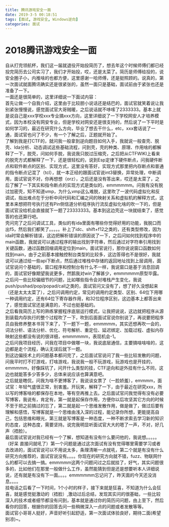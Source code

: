 ```yaml
---
title: 腾讯游戏安全一面
date: 2019-3-5 00:18:51
tags: [面试, 游戏安全, Windows逆向]
categories: 面试
---
```

# 2018腾讯游戏安全一面
自从打完领航杯，我们这一届就退役开始投简历了，想去年这个时候师傅们都已经投完简历去公司实习了，我们才开始投，哎，还是太菜了。简历是师傅给投的，说安全圈子小，内推啥的也都方便，这里感谢一哈师傅，还是挺照顾的。说真的，第一次面试就面腾讯确实还是很紧张的，虽然一面只是基础，面试前由于紧张也还是准备了一下。  
一面还是很简单的，这里详细说一下面试内容：  
首先让做一个自我介绍，这里由于比较胆小说话还是结巴的，面试官就笑着说让我别紧张慢慢说，感觉面试官大哥贼暖，之后说话就不哆嗦了2333333。基本上就是说自己是xxx学校xxx专业搞xxx方向，这里详细说了一下学校网安人才培养模式，因为本校没有网安专业，但是学校对网安还是很支持的，然后说了一下平时是如何学习的，最近在研究什么方向，毕业了想去干什么，etc，xxx套话说了一通，面试官也问了不少，有一个了解之后，正题就开始了。  
了解到我是打CTF的，就问我一般拿到逆向题目如何入手，我就说一般查壳、脱壳、Ida分析、动态调试这些基础流程，问到壳，壳的种类、原理、作用啥的都解释了一下，脱壳，问如何手脱，我说我只脱过压缩壳，之后把从CTFWIKI上看来的脱壳方式都解释了一下，还是很轻松的，说到Esp定律下硬件断点，问我硬件断点和软件断点的区别、实现方式，这里没有答好，实现方式那里把内存断点和普通的指令断点记混了（tcl），就一本正经的跟面试官说int3替换，异常处理，中断调用，面试官说不对，你再想想（orz），之后还是没有答出来，哎还是太菜了，之后了解了一下其实和指令断点的实现方式是类似的，emmmmmm。问我有没有脱过加密壳，知不知道vmp，为什么vmp这么难脱，这里吹了一波代码虚拟化和反调试，指出难点在于分析中间代码和汇编之间的映射关系和虚拟机的解释方式，这里本来想把符号执行还有Pin侧信道分析程序执行流反虚拟化啥的吹一下的，但是面试官没给机会直接就下一题了23333333。基本到这边壳这一块就结束了，感觉答的也还算行吧。  
壳问完了之后问调试工具，类似的有ida里面有哪些你觉得好用的功能，我脱口而出f5，然后我们都笑了。。。。。补上了idc、shift+f12之类的，还有类型修改，因为ida时常会解析错误，这边把解析错误的原因说了一下，之后问如何找到程序中的main函数，我就说可以通过程序的输出找到字符串，然后通过对字符串引用找到关键函数，通过函数回缩调用定位到main，面试官说行，那你说说窗口函数如何找到main，由于之前基本接触控制台类型的比较多，这边答得也不是很好，我就说可以通过给一些api下断点，然后通过堆栈中存储的返回地址找到上层调用，面试官说问个基础的，窗口程序和控制台有什么不一样，我说窗口是基于消息回调的，面试官好像期望我说更多，然鹅我对win了解甚少，emmmmmm原型毕露。  
之后问一些比较偏细节的问题，比如哪些指令会对堆栈产生变化，我说push/pushad/pop/popad/call之类的，面试官问又没有了，想了好久没想起来（还是太太太菜了），之后问调用约定，常见的调用约定类型、区别、64位下用哪一种调用约定，还有64位下寄存器作用，和32位程序区别，这边基本上都答出来了，感觉面试官还是满意的，不过也挺基础的。  
之后看我简历上写的熟练掌握程序底层运行模式，让我把说说，这边就把程序从源到装载内存执行的整个过程吹了一下，吹到后面面试官说你别说了，再说要把程序员自我修养整本书背下来了，下一题下一题，emmmmm，其实还想再吹一会的，词法分析、语法分析、优化、符号解析、重定位、延迟绑定、加载过程、虚拟内存映射这些都没有说的很详细，emmmmmm，表现机会-1。  
之后问我项目经历，问我在项目中做哪一块，我说底层通信，主要搞啥啥啥的，这边都是走个流程，确认无误后就下一题。  
到这边偏技术上的问题基本都问完了，之后面试官说问了我一些比较发散的问题，问我平时打不打游戏，打啥游戏，我说我一般不玩游戏，玩游戏也是开挂的，emmmmm，好像踩坑了，问开什么类型的挂，CTF逆向和逆外挂有什么不同，这边也就能答多少答多少，总体来说应该也算满意吧。  
之后就是瞎侃，问我为啥不更博客了，我说谈女票了（一脸娇羞），emmmm，面试官：年轻气盛很正常，别害羞。开玩笑，解释了一下，由于最近在研究xxx，所以写的博客啥的都保存在本地，等有空再推上去。之后面试官问我觉得有没有必要写博客，我说有，肯定有，第一就是起保存作用，方便你以后攻坚其它方向的时候不至于把之前搞过的忘了，第二就是起一个思维发散作用，做是做了，做过后要有理解和感悟，写博客就是一个思维由浅入深的过程，能记录你所想，更能提高自己，包括思维和眼光，第三就是写博客是一种态度，一种不断求索去学习新的知识的态度，这种态度，需要坚持。说完我明显听面试官大大的嗯了一声，不对，好几声（捂脸）。  
最后面试官说对我已经有一个了解，想知道有没有什么要问他的，我说想。。。。。（好呆 直接问就吼了）第一个问题是通过这次面试有没有觉得哪里需要学习或者去改进的，面试官说可以不用说太多，条理清晰一点就吼，第二个就是有没有什么研究方向推荐的，面试官说没有。。。。你现在的研究方向就不错，fuzz、物联网什么的都可以去搞一搞。emmmmm这两个问题问过之后就挂了，好气，其实问题很多的，比如他们在那里一般做什么工作，虽然能猜到但是还是想要听本人详细说说，还有就是有没有下一面。。。。emmmmmm忘记问了，昨天面的今天还没消息。。。。  
挂电话之后看了一下时间，1个小时的样子，接下来就是狂喜，不知道为什么会狂喜，就是感觉挺激动的（捂脸）,激动过后总结，发现其实问的很基础，一些比较深入的技术或者细节都没有问到，基本就是通过你的简历问问题，由上至下，然后看你的回答，根据你的回答去问一些稍微深入一点的问题或者发散等等。  
面试官小哥哥人挺好，声音好听引起舒适，第一次面试体验良好，期待二面(希望别凉)~。